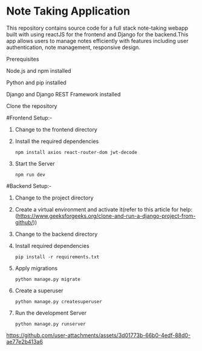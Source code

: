 # Note Taking Application

This repository contains source code for a full stack note-taking webapp built with using reactJS for the frontend and Django for the backend.This app allows users to manage notes efficiently with features including user authentication, note management, responsive design.

Prerequisites

Node.js and npm installed

Python and pip installed

Django and Django REST Framework installed

Clone the repository

#Frontend Setup:-

1. Change to the frontend directory

2. Install the required dependencies

   ```npm install axios react-router-dom jwt-decode```

3. Start the Server

   `npm run dev`

#Backend Setup:-

1. Change to the project directory

2. Create a virtual environment and activate it(refer to this article for help:(https://www.geeksforgeeks.org/clone-and-run-a-django-project-from-github/))

3. Change to the backend directory

4. Install required dependencies

   ```pip install -r requirements.txt```

5. Apply migrations

   ```python manage.py migrate```

6. Create a superuser

   ```python manage.py createsuperuser```

7. Run the development Server

   ```python manage.py runserver```


https://github.com/user-attachments/assets/3d01773b-66b0-4edf-88d0-ae77e2b413a6


